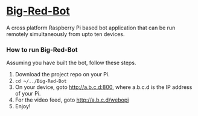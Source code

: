 # [Big-Red-Bot](https://rxhl.github.io/Big-Red-Bot/)
A cross platform Raspberry Pi based bot application that can be run remotely simultaneously from upto ten devices. 

### How to run Big-Red-Bot
Assuming you have built the bot, follow these steps.

1. Download the project repo on your Pi.
2. ```cd ~/../Big-Red-Bot```
3. On your device, goto http://a.b.c.d:800, where a.b.c.d is the IP address of your Pi.
4. For the video feed, goto http://a.b.c.d/webopi
5. Enjoy!
